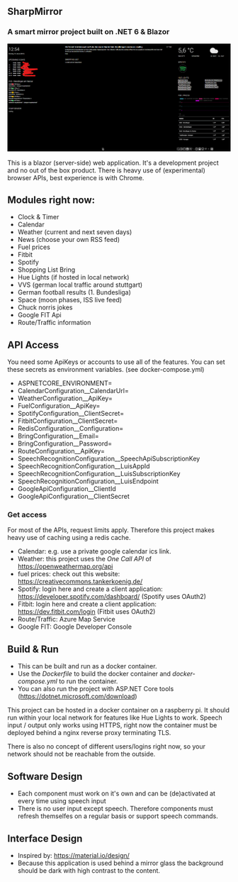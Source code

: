 ## SharpMirror
### A smart mirror project built on .NET 6 & Blazor

![screenshot example](https://github.com/senj/SharpMirror/blob/master/Documentation/example_3.png "Screenhot example")

This is a blazor (server-side) web application.
It's a development project and no out of the box product.
There is heavy use of (experimental) browser APIs, best experience is with Chrome.

## Modules right now:
- Clock & Timer
- Calendar
- Weather (current and next seven days)
- News (choose your own RSS feed)
- Fuel prices
- Fitbit
- Spotify
- Shopping List Bring
- Hue Lights (if hosted in local network)
- VVS (german local traffic around stuttgart)
- German football results (1. Bundesliga)
- Space (moon phases, ISS live feed)
- Chuck norris jokes
- Google FIT Api
- Route/Traffic information

## API Access
You need some ApiKeys or accounts to use all of the features.
You can set these secrets as environment variables. (see docker-compose.yml)

- ASPNETCORE_ENVIRONMENT=
- CalendarConfiguration__CalendarUrl=
- WeatherConfiguration__ApiKey=
- FuelConfiguration__ApiKey=
- SpotifyConfiguration__ClientSecret=
- FitbitConfiguration__ClientSecret=
- RedisConfiguration__Configuration=
- BringConfiguration__Email=
- BringConfiguration__Password=
- RouteConfiguration__ApiKey=
- SpeechRecognitionConfiguration__SpeechApiSubscriptionKey
- SpeechRecognitionConfiguration__LuisAppId
- SpeechRecognitionConfiguration__LuisSubscriptionKey
- SpeechRecognitionConfiguration__LuisEndpoint
- GoogleApiConfiguration__ClientId
- GoogleApiConfiguration__ClientSecret

### Get access
For most of the APIs, request limits apply. Therefore this project makes heavy use of caching using a redis cache. 
- Calendar: e.g. use a private google calendar ics link.
- Weather: this project uses the *One Call API* of https://openweathermap.org/api
- fuel prices: check out this website: https://creativecommons.tankerkoenig.de/
- Spotify: login here and create a client application: https://developer.spotify.com/dashboard/ (Spotify uses OAuth2)
- Fitbit: login here and create a client application: https://dev.fitbit.com/login (Fitbit uses OAuth2)
- Route/Traffic: Azure Map Service
- Google FIT: Google Developer Console

## Build & Run
- This can be built and run as a docker container.
- Use the *Dockerfile* to build the docker container and *docker-compose.yml* to run the container.
- You can also run the project with ASP.NET Core tools (https://dotnet.microsoft.com/download)

This project can be hosted in a docker container on a raspberry pi. It should run within your local network for features like Hue Lights to work.
Speech input / output only works using HTTPS, right now the container must be deployed behind a nginx reverse proxy terminating TLS. 

There is also no concept of different users/logins right now, so your network should not be reachable from the outside.

## Software Design
- Each component must work on it's own and can be (de)activated at every time using speech input
- There is no user input except speech. Therefore components must refresh themselfes on a regular basis or support speech commands.

## Interface Design
- Inspired by: https://material.io/design/
- Because this application is used behind a mirror glass the background should be dark with high contrast to the content. 

